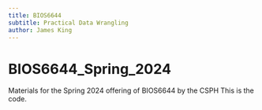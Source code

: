 ```yaml
---
title: BIOS6644
subtitle: Practical Data Wrangling
author: James King
---
```


# BIOS6644_Spring_2024
Materials for the Spring 2024 offering of BIOS6644 by the CSPH 
This is the code.


